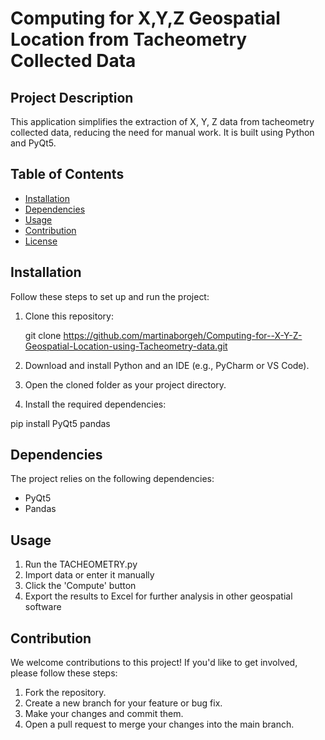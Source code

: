 # Computing for X,Y,Z Geospatial Location from Tacheometry Collected Data



## Project Description

This application simplifies the extraction of X, Y, Z data from tacheometry collected data, reducing the need for manual work. It is built using Python and PyQt5.

## Table of Contents

- [Installation](#installation)
- [Dependencies](#dependencies)
- [Usage](#usage)
- [Contribution](#contribution)
- [License](#license)

## Installation

Follow these steps to set up and run the project:

1. Clone this repository:

      git clone https://github.com/martinaborgeh/Computing-for--X-Y-Z-Geospatial-Location-using-Tacheometry-data.git



2. Download and install Python and an IDE (e.g., PyCharm or VS Code).

3. Open the cloned folder as your project directory.

4. Install the required dependencies:

pip install PyQt5 pandas



## Dependencies

The project relies on the following dependencies:

- PyQt5
- Pandas

## Usage

1. Run the  TACHEOMETRY.py 
2. Import data or enter it manually
3. Click the 'Compute' button
4. Export the results to Excel for further analysis in other geospatial software

<!-- You can add screenshots or GIFs here to demonstrate the usage -->

## Contribution

We welcome contributions to this project! If you'd like to get involved, please follow these steps:

1. Fork the repository.
2. Create a new branch for your feature or bug fix.
3. Make your changes and commit them.
4. Open a pull request to merge your changes into the main branch.




